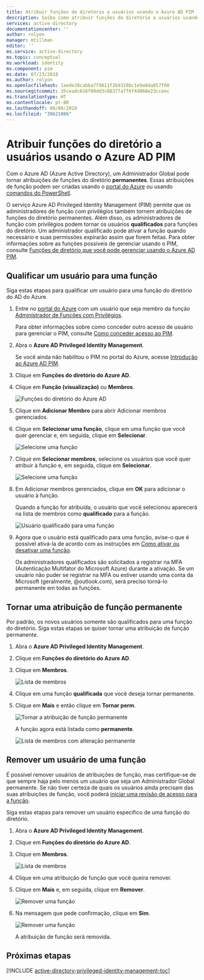 ```yaml
---
title: Atribuir funções do diretório a usuários usando o Azure AD PIM | Microsoft Docs
description: Saiba como atribuir funções do diretório a usuários usando o Azure Active Directory Privileged Identity Management e o portal do Azure.
services: active-directory
documentationcenter: ''
author: rolyon
manager: mtillman
editor: ''
ms.service: active-directory
ms.topic: conceptual
ms.workload: identity
ms.component: pim
ms.date: 07/23/2018
ms.author: rolyon
ms.openlocfilehash: 1aede38cabba7f9811f2b9320bc1e9a9da857f08
ms.sourcegitcommit: 35ceadc616f09dd3c88377a7f6f4d068e23cceec
ms.translationtype: HT
ms.contentlocale: pt-BR
ms.lasthandoff: 08/08/2018
ms.locfileid: "39621806"
---
```

# <a name="assign-directory-roles-to-users-using-azure-ad-pim"></a>Atribuir funções do diretório a usuários usando o Azure AD PIM

Com o Azure AD (Azure Active Directory), um Administrador Global pode tornar atribuições de funções do diretório **permanentes**. Essas atribuições de função podem ser criadas usando o [portal do Azure](../users-groups-roles/directory-assign-admin-roles.md) ou usando [comandos do PowerShell](/powershell/module/azuread#directory_roles).

O serviço Azure AD Privileged Identity Management (PIM) permite que os administradores de função com privilégios também tornem atribuições de funções do diretório permanentes. Além disso, os administradores de função com privilégios podem tornar os usuários **qualificados** para funções do diretório. Um administrador qualificado pode ativar a função quando necessário e suas permissões expirarão assim que forem feitas. Para obter informações sobre as funções possíveis de gerenciar usando o PIM, consulte [Funções de diretório que você pode gerenciar usando o Azure AD PIM](pim-roles.md).

## <a name="make-a-user-eligible-for-a-role"></a>Qualificar um usuário para uma função

Siga estas etapas para qualificar um usuário para uma função do diretório do AD do Azure.

1. Entre no [portal do Azure](https://portal.azure.com/) com um usuário que seja membro da função [Administrador de Funções com Privilégios](../users-groups-roles/directory-assign-admin-roles.md#privileged-role-administrator).

    Para obter informações sobre como conceder outro acesso de usuário para gerenciar o PIM, consulte [Como conceder acesso ao PIM](pim-how-to-give-access-to-pim.md).

1. Abra o **Azure AD Privileged Identity Management**.

    Se você ainda não habilitou o PIM no portal do Azure, acesse [Introdução ao Azure AD PIM](pim-getting-started.md).

1. Clique em **Funções do diretório do Azure AD**.

1. Clique em **Função (visualização)** ou **Membros**.

    ![Funções do diretório do Azure AD](./media/pim-how-to-add-role-to-user/pim-directory-roles.png)

1. Clique em **Adicionar Membro** para abrir Adicionar membros gerenciados.

1. Clique em **Selecionar uma função**, clique em uma função que você quer gerenciar e, em seguida, clique em **Selecionar**.

    ![Selecione uma função](./media/pim-how-to-add-role-to-user/pim-select-a-role.png)

1. Clique em **Selecionar membros**, selecione os usuários que você quer atribuir à função e, em seguida, clique em **Selecionar**.

    ![Selecione uma função](./media/pim-how-to-add-role-to-user/pim-select-members.png)

1. Em Adicionar membros gerenciados, clique em **OK** para adicionar o usuário à função.

     Quando a função for atribuída, o usuário que você selecionou aparecerá na lista de membros como **qualificado** para a função.

    ![Usuário qualificado para uma função](./media/pim-how-to-add-role-to-user/pim-directory-role-eligible.png)

1. Agora que o usuário está qualificado para uma função, avise-o que é possível ativá-la de acordo com as instruções em [Como ativar ou desativar uma função](pim-how-to-activate-role.md).

    Os administradores qualificados são solicitados a registrar na MFA (Autenticação Multifator do Microsoft Azure) durante a ativação. Se um usuário não puder se registrar na MFA ou estiver usando uma conta da Microsoft (geralmente, @outlook.com), será preciso torná-lo permanente em todas as funções.

## <a name="make-a-role-assignment-permanent"></a>Tornar uma atribuição de função permanente

Por padrão, os novos usuários somente são qualificados para uma função do diretório. Siga estas etapas se quiser tornar uma atribuição de função permanente.

1. Abra o **Azure AD Privileged Identity Management**.

1. Clique em **Funções do diretório do Azure AD**.

1. Clique em **Membros**.

    ![Lista de membros](./media/pim-how-to-add-role-to-user/pim-directory-role-list-members.png)

1. Clique em uma função **qualificada** que você deseja tornar permanente.

1. Clique em **Mais** e então clique em **Tornar perm**.

    ![Tornar a atribuição de função permanente](./media/pim-how-to-add-role-to-user/pim-make-perm.png)

    A função agora está listada como **permanente**.

    ![Lista de membros com alteração permanente](./media/pim-how-to-add-role-to-user/pim-directory-role-list-members-permanent.png)

## <a name="remove-a-user-from-a-role"></a>Remover um usuário de uma função

É possível remover usuários de atribuições de função, mas certifique-se de que sempre haja pelo menos um usuário que seja um Administrador Global permanente. Se não tiver certeza de quais os usuários ainda precisam das suas atribuições de função, você poderá [iniciar uma revisão de acesso para a função](pim-how-to-start-security-review.md).

Siga estas etapas para remover um usuário específico de uma função do diretório.

1. Abra o **Azure AD Privileged Identity Management**.

1. Clique em **Funções do diretório do Azure AD**.

1. Clique em **Membros**.

    ![Lista de membros](./media/pim-how-to-add-role-to-user/pim-directory-role-list-members.png)

1. Clique em uma atribuição de função que você queira remover.

1. Clique em **Mais** e, em seguida, clique em **Remover**.

    ![Remover uma função](./media/pim-how-to-add-role-to-user/pim-remove-role.png)

1. Na mensagem que pede confirmação, clique em **Sim**.

    ![Remover uma função](./media/pim-how-to-add-role-to-user/pim-remove-role-confirm.png)

    A atribuição de função será removida.

## <a name="next-steps"></a>Próximas etapas
[!INCLUDE [active-directory-privileged-identity-management-toc](../../../includes/active-directory-privileged-identity-management-toc.md)]

